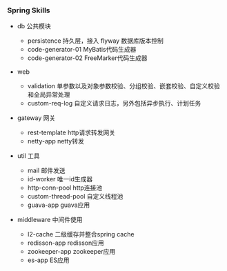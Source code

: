 ### Spring Skills

- db 公共模块
    - persistence 持久层，接入 flyway 数据库版本控制
    - code-generator-01 MyBatis代码生成器
    - code-generator-02 FreeMarker代码生成器

- web
    - validation 单参数以及对象参数校验、分组校验、嵌套校验、自定义校验和全局异常处理
    - custom-req-log 自定义请求日志，另外包括异步执行、计划任务

- gateway 网关
    - rest-template http请求转发网关
    - netty-app netty转发

- util 工具
    - mail 邮件发送
    - id-worker 唯一id生成器
    - http-conn-pool http连接池
    - custom-thread-pool 自定义线程池
    - guava-app guava应用

- middleware 中间件使用
    - l2-cache 二级缓存并整合spring cache
    - redisson-app redisson应用
    - zookeeper-app zookeeper应用
    - es-app ES应用